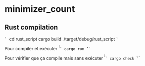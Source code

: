 # minimizer_count

## Rust compilation

`̀ ` 
cd rust_script
cargo build
./target/debug/rust_script
`̀ ` 

Pour compiler et exécuter
̀̀̀ `̀ 
cargo run
̀̀̀ `̀ 

Pour vérifier que ça compile mais sans exécuter
̀̀̀ `̀ 
cargo check
̀̀̀ `̀ 